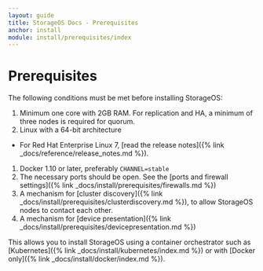```yaml
---
layout: guide
title: StorageOS Docs - Prerequisites
anchor: install
module: install/prerequisites/index
---
```


# Prerequisites

The following conditions must be met before installing StorageOS:

1. Minimum one core with 2GB RAM. For replication and HA, a minimum of three nodes is required for quorum.
1. Linux with a 64-bit architecture
 * For Red Hat Enterprise Linux 7, [read the release notes]({% link _docs/reference/release_notes.md %}).
1. Docker 1.10 or later, preferably `CHANNEL=stable`
1. The necessary ports should be open. See the [ports and firewall settings]({% link _docs/install/prerequisites/firewalls.md %})
1. A mechanism for [cluster
discovery]({% link _docs/install/prerequisites/clusterdiscovery.md %}), to allow
StorageOS nodes to contact each other.
1. A mechanism for [device presentation]({% link _docs/install/prerequisites/devicepresentation.md %})

This allows you to install StorageOS using a container orchestrator such as [Kubernetes]({% link _docs/install/kubernetes/index.md %}) or with [Docker only]({% link _docs/install/docker/index.md %}).
